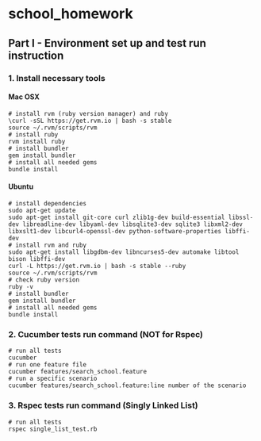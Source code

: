 # school_homework

## Part I - Environment set up and test run instruction
### 1. Install necessary tools

#### Mac OSX
    # install rvm (ruby version manager) and ruby
    \curl -sSL https://get.rvm.io | bash -s stable
    source ~/.rvm/scripts/rvm
    # install ruby
    rvm install ruby
    # install bundler
    gem install bundler
    # install all needed gems
    bundle install

#### Ubuntu
    # install dependencies
    sudo apt-get update
    sudo apt-get install git-core curl zlib1g-dev build-essential libssl-dev libreadline-dev libyaml-dev libsqlite3-dev sqlite3 libxml2-dev libxslt1-dev libcurl4-openssl-dev python-software-properties libffi-dev
    # install rvm and ruby
    sudo apt-get install libgdbm-dev libncurses5-dev automake libtool bison libffi-dev
    curl -L https://get.rvm.io | bash -s stable --ruby
    source ~/.rvm/scripts/rvm
    # check ruby version
    ruby -v
    # install bundler
    gem install bundler
    # install all needed gems
    bundle install

### 2. Cucumber tests run command (NOT for Rspec)
    # run all tests
    cucumber
    # run one feature file
    cucumber features/search_school.feature
    # run a specific scenario
    cucumber features/search_school.feature:line number of the scenario

### 3. Rspec tests run command (Singly Linked List)
    # run all tests
    rspec single_list_test.rb   